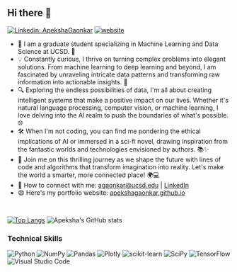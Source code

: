 <!-- ![banner](https://user-images.githubusercontent.com/29784113/161899740-b98b5792-3270-4869-9dd5-8e968ecf3fe4.png) -->
<!-- <br> -->
## Hi there 👋
[![Linkedin: ApekshaGaonkar](https://img.shields.io/badge/-apeksha-blue?style=flat-square&logo=Linkedin&logoColor=white&link=https://www.linkedin.com/in/apekshag1/)](https://www.linkedin.com/in/apekshag1/)
[![website](https://img.shields.io/badge/Website-46a2f1.svg?&style=flat-square&logo=Google-Chrome&logoColor=white&link=https://apekshagaonkar.github.io/)](https://apekshagaonkar.github.io/)
- 🔭 I am a graduate student specializing in Machine Learning and Data Science at UCSD. 🌌
- 💡 Constantly curious, I thrive on turning complex problems into elegant solutions. From machine learning to deep learning and beyond,  I am fascinated by unraveling intricate data patterns and transforming raw information into actionable insights. 🧠
- 🔍 Exploring the endless possibilities of data, I'm all about creating intelligent systems that make a positive impact on our lives. Whether it's natural language processing, computer vision, or machine learning, I love delving into the AI realm to push the boundaries of what's possible. 🌐
- 🛠️ When I'm not coding, you can find me pondering the ethical implications of AI or immersed in a sci-fi novel, drawing inspiration from the fantastic worlds and technologies envisioned by authors. 📚✨
- 🌱 Join me on this thrilling journey as we shape the future with lines of code and algorithms that transform imagination into reality. Let's make the world a smarter, more connected place! 🌍💻
- 🤝 How to connect with me: agaonkar@ucsd.edu | [LinkedIn](https://apekshagaonkar.github.io/)
- 😄 Here's my portfolio website: [apekshagaonkar.github.io](https://apekshagaonkar.github.io)
<br>

[![Top Langs](https://github-readme-stats.vercel.app/api/top-langs/?username=ApekshaGaonkar&layout=compact&theme=dark&hide_border=True)](https://github.com/Apekshagaonkar)
![Apeksha's GitHub stats](https://github-readme-stats.vercel.app/api?username=ApekshaGaonkar&show_icons=true&theme=dark&hide_border=True&layout=compact&hide_title=False)

### Technical Skills
![Python](https://img.shields.io/badge/python-3670A0?style=for-the-badge&logo=python&logoColor=ffdd54)
![NumPy](https://img.shields.io/badge/numpy-%23013243.svg?style=for-the-badge&logo=numpy&logoColor=white)
![Pandas](https://img.shields.io/badge/pandas-%23150458.svg?style=for-the-badge&logo=pandas&logoColor=white)
![Plotly](https://img.shields.io/badge/Plotly-%233F4F75.svg?style=for-the-badge&logo=plotly&logoColor=white)
![scikit-learn](https://img.shields.io/badge/scikit--learn-%23F7931E.svg?style=for-the-badge&logo=scikit-learn&logoColor=white)
![SciPy](https://img.shields.io/badge/SciPy-%230C55A5.svg?style=for-the-badge&logo=scipy&logoColor=%white)
![TensorFlow](https://img.shields.io/badge/TensorFlow-%23FF6F00.svg?style=for-the-badge&logo=TensorFlow&logoColor=white)
![Visual Studio Code](https://img.shields.io/badge/Visual%20Studio%20Code-0078d7.svg?style=for-the-badge&logo=visual-studio-code&logoColor=white)
